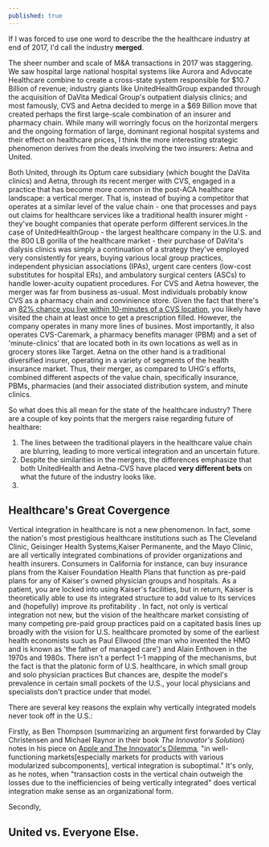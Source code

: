 ```yaml
---
published: true
---
```



If I was forced to use one word to describe the the healthcare industry at end of 2017, I'd call the industry **merged**.

The sheer number and scale of M&A transactions in 2017 was staggering. We saw hospital large national hospital systems like Aurora  and Advocate Healthcare combine to create a cross-state system responsible for $10.7 Billion of revenue; industry giants like UnitedHealthGroup expanded through the acquisition of DaVita Medical Group's outpatient dialysis clinics; and most famously,  CVS and Aetna decided to merge in a $69 Billion move that created perhaps the first large-scale combination of an insurer and pharmacy chain. While many will worringly focus on the horizontal mergers and the ongoing formation of large, dominant regional hospital systems and their effect on healthcare prices, I think the more interesting strategic phenomenon derives from the  deals involving the two insurers: Aetna and United. 

Both United, through its Optum care subsidiary (which bought the DaVita clinics) and Aetna, through its recent merger with CVS,  engaged in a practice that has become more common in the post-ACA healthcare landscape: a vertical merger. That is, instead of buying a competitor that operates at a similar level of the value chain - one that processes and pays out claims for healthcare services like a traditional health insurer might - they've bought companies that operate perform different services.In the case of UnitedHealthGroup - the largest healthcare company in the U.S. and the 800 LB gorilla of the healthcare market  - their purchase of DaVita's dialysis clinics was simply a continuation of a strategy they've employed very consistently for years, buying various local group practices, independent physician associations (IPAs), urgent care centers (low-cost substitutes for hospital ERs), and ambulatory surgical centers (ASCs) to handle lower-acuity oupatient procedures. For CVS and Aetna however, the merger was far from business as-usual. Most individuals probably know CVS as a pharmacy chain and convinience store. Given the fact that there's an [82% chance you live within 10-minutes of a CVS location](https://qz.com/1146577/cvs-and-aetna-aet-82-of-americans-are-within-10-miles-of-the-pharmacy/), you likely have visited the chain at least once to get a prescription filled. However, the company operates in many more lines of busines. Most importantly, it also operates CVS-Caremark, a pharmacy benefits manager (PBM) and a set of 'minute-clinics' that are located both in its own locations as well as in grocery stores like Target. Aetna on the other hand is a traditional diversified insurer, operating in a variety of segments of the health insurance market. Thus, their merger, as compared to UHG's efforts, combined different aspects of the value chain, specifically insurance, PBMs, pharmacies (and their associated distribution system, and minute clinics. 

So what does this all mean for the state of the healthcare industry? There are a couple of key points that the mergers raise regarding future of healthare: 
1. The lines between the traditional players in the healthcare value chain are blurring, leading to more vertical integration and an uncertain future.
2. Despite the similarities in the mergers, the differences emphasize that both UnitedHealth and Aetna-CVS have placed **very different bets** on what the future of the industry looks like.
3. 

## Healthcare's Great Covergence

Vertical integration in healthcare is not a new phenomenon. In fact, some the nation's most prestigious healthcare institutions such as The Cleveland Clinic, Geisinger Health Systems,Kaiser Permanente, and the Mayo Clinic, are all vertically integrated combinations of provider organizations and health insurers. Consumers in California for instance, can buy insurance plans from the Kaiser Foundation Health Plans that function as pre-paid plans for any of Kaiser's owned physician groups and hospitals. As a patient, you are locked into using Kaiser's facilities, but in return, Kaiser is theoretically able to use its integrated structure to add value to its services and (hopefully) improve its profitability . In fact, not only is vertical integration not new, but the vision of the healthcare market consisting of many competing pre-paid group practices paid on a capitated basis lines up broadly with the vision for U.S. healthcare promoted by some of the earliest health economists such as Paul Ellwood (the man who invented the HMO and is known as 'the father of managed care') and Alain Enthoven in the 1970s and 1980s. There isn't a perfect 1-1 mapping of the mechanisms, but the fact is that the platonic form of U.S. healthcare, in which small group and solo physician practices   But chances are, despite the model's prevalence in certain small pockets of the U.S., your local physicians and specialists don't practice under that model.

There are several key reasons the explain why vertically integrated models never took off in the U.S.:

Firstly, as Ben Thompson (summarizing an argument first forwarded by Clay Christensen and Michael Raynor in their book _The Innovator's Solution_) notes in his piece on [Apple and The Innovator's Dilemma](https://stratechery.com/2010/apple-innovators-dilemma/),  "in well-functioning markets[especially markets for products with various modularized subcomponents], vertical integration is suboptimal." It's only, as he notes, when "transaction costs in the vertical chain outweigh the losses due to the inefficiencies of being vertically integrated" does vertical integration make sense as an organizational form.  

Secondly, 



## United vs. Everyone Else. 
